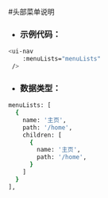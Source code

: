 #头部菜单说明

* ### 示例代码：
 
 ```bash
 <ui-nav 
     :menuLists="menuLists"
  />
  ```


* ### 数据类型：

```bash
menuLists: [
  {
    name: '主页',
    path: '/home',
    children: [
      {
        name: '主页',
        path: '/home',
      }
    ]
  }
],
```
